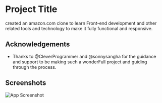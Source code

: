 
# Project Title

created an amazon.com clone to learn Front-end development and other related tools and technology to make it fully functional and responsive.


## Acknowledgements

 - Thanks to @CleverProgrammer and @sonnysangha for the guidance and support to be making such a wonderFull project and guiding through the process.


## Screenshots

![App Screenshot](https://user-images.githubusercontent.com/49074062/167181739-257c6fcc-96a6-4583-b46e-c2c3343fa805.png)

